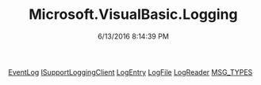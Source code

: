 ﻿---
title: Microsoft.VisualBasic.Logging
date: 6/13/2016 8:14:39 PM
---

[EventLog](T-Microsoft.VisualBasic.Logging.EventLog.html)
[ISupportLoggingClient](T-Microsoft.VisualBasic.Logging.ISupportLoggingClient.html)
[LogEntry](T-Microsoft.VisualBasic.Logging.LogEntry.html)
[LogFile](T-Microsoft.VisualBasic.Logging.LogFile.html)
[LogReader](T-Microsoft.VisualBasic.Logging.LogReader.html)
[MSG_TYPES](T-Microsoft.VisualBasic.Logging.MSG_TYPES.html)

